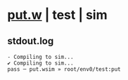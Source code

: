 # [put.w](../../../../examples/tests/valid/put.w) | test | sim

## stdout.log
```log
- Compiling to sim...
✔ Compiling to sim...
pass ─ put.wsim » root/env0/test:put
```

